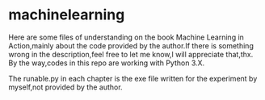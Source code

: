 # machinelearning
Here are some files of understanding on the book Machine Learning in Action,mainly about the code provided by the author.If there is something wrong in the description,feel free to let me know,I will appreciate that,thx.
By the way,codes in this repo are working with Python 3.X.

The runable.py in each chapter is the exe file written for the experiment by myself,not provided by the author.
